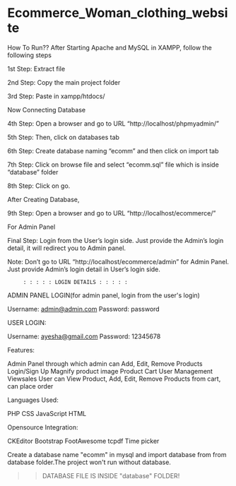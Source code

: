 # Ecommerce_Woman_clothing_website
How To Run??
After Starting Apache and MySQL in XAMPP, follow the following steps

1st Step: Extract file

2nd Step: Copy the main project folder

3rd Step: Paste in xampp/htdocs/

Now Connecting Database

4th Step: Open a browser and go to URL “http://localhost/phpmyadmin/”

5th Step: Then, click on databases tab

6th Step: Create database naming “ecomm” and then click on import tab

7th Step: Click on browse file and select “ecomm.sql” file which is inside “database” folder

8th Step: Click on go.

After Creating Database,

9th Step: Open a browser and go to URL “http://localhost/ecommerce/”

For Admin Panel

Final Step: Login from the User’s login side. Just provide the Admin’s login detail, it will redirect you to Admin panel.

Note: Don’t go to URL “http://localhost/ecommerce/admin” for Admin Panel. Just provide Admin’s login detail in User’s login side.


         : : : : : LOGIN DETAILS : : : : : 

ADMIN PANEL LOGIN(for admin panel, login from the user's login)

Username: admin@admin.com
Password: password

USER LOGIN:

Username: ayesha@gmail.com
Password: 12345678

Features:

Admin Panel through which admin can Add, Edit, Remove Products
Login/Sign Up
Magnify product image
Product Cart
User Management
Viewsales
User can View Product, Add, Edit, Remove Products from cart, can place order

Languages Used: 

PHP
CSS
JavaScript
HTML

Opensource Integration:

CKEditor
Bootstrap
FootAwesome
tcpdf
Time picker

Create a database name "ecomm" in mysql and import database from from database folder.The project won't run without database.

>>DATABASE FILE IS INSIDE "database" FOLDER!
